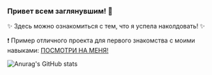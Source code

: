 ### Привет всем заглянувшим! :wave:	

:sparkles:	Здесь можно ознакомиться с тем, что я успела наколдовать! :sparkles:	

:exclamation: Пример отличного проекта для первого знакомства с моими навыками: [ПОСМОТРИ НА МЕНЯ!](https://github.com/marina-ku4erenko/project_sportmaster)


![Anurag's GitHub stats](https://github-readme-stats.vercel.app/api?username=marina-ku4erenko&show_icons=true&theme=tokyonight)

<!--
**marina-ku4erenko/marina-ku4erenko** is a ✨ _special_ ✨ repository because its `README.md` (this file) appears on your GitHub profile.

Here are some ideas to get you started:

- 🔭 I’m currently working on ...
- 🌱 I’m currently learning ...
- 👯 I’m looking to collaborate on ...
- 🤔 I’m looking for help with ...
- 💬 Ask me about ...
- 📫 How to reach me: ...
- 😄 Pronouns: ...
- ⚡ Fun fact: ...
-->
